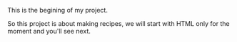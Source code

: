 This is the begining of my project. 

So this project is about making recipes, we will start with HTML only for the moment and you'll see next.